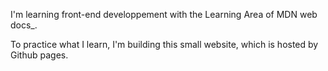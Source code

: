 I'm learning front-end developpement with the Learning Area of MDN web docs\_.

To practice what I learn, I'm building this small website, which is hosted by Github pages.

